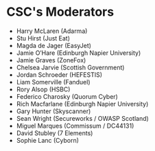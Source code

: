 # CSC's Moderators

- Harry McLaren (Adarma)
- Stu Hirst (Just Eat)
- Magda de Jager (EasyJet)
- Jamie O’Hare (Edinburgh Napier University)
- Jamie Graves (ZoneFox)
- Chelsea Jarvie (Scottish Government)
- Jordan Schroeder (HEFESTIS)
- Liam Somerville (Fanduel)
- Rory Alsop (HSBC)
- Federico Charosky (Quorum Cyber)
- Rich Macfarlane (Edinburgh Napier University)
- Gary Hunter (Skyscanner)
- Sean Wright (Secureworks / OWASP Scotland)
- Miguel Marques (Commissum / DC44131)
- David Stubley (7 Elements)
- Sophie Lanc (Cyborn)
